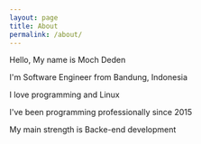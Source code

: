 ```yaml
---
layout: page
title: About
permalink: /about/
---
```


Hello, My name is Moch Deden

I'm Software Engineer from Bandung, Indonesia

I love programming and Linux

I've been programming professionally since 2015

My main strength is Backe-end development
